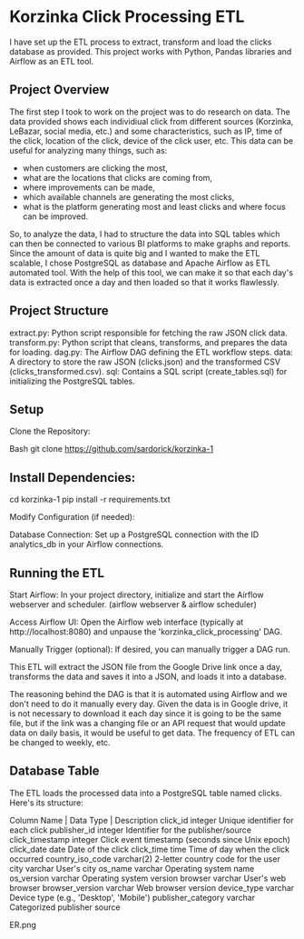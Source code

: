 # Korzinka Click Processing ETL

I have set up the ETL process to extract, transform and load the clicks database as provided. This project works with Python, Pandas libraries and Airflow as an ETL tool. 

## Project Overview

The first step I took to work on the project was to do research on data. The data provided shows each individiual click from different sources (Korzinka, LeBazar, social media, etc.) and some characteristics, such as IP, time of the click, location of the click, device of the click user, etc. This data can be useful for analyzing many things, such as:
- when customers are clicking the most, 
- what are the locations that clicks are coming from, 
- where improvements can be made, 
- which available channels are generating the most clicks,
- what is the platform generating most and least clicks and where focus can be improved.

So, to analyze the data, I had to structure the data into SQL tables which can then be connected to various BI platforms to make graphs and reports. Since the amount of data is quite big and I wanted to make the ETL scalable, I chose PostgreSQL as database and Apache Airflow as ETL automated tool. With the help of this tool, we can make it so that each day's data is extracted once a day and then loaded so that it works flawlessly.

## Project Structure

extract.py: Python script responsible for fetching the raw JSON click data.
transform.py: Python script that cleans, transforms, and prepares the data for loading.
dag.py: The Airflow DAG defining the ETL workflow steps.
data: A directory to store the raw JSON (clicks.json) and the transformed CSV (clicks_transformed.csv).
sql: Contains a SQL script (create_tables.sql) for initializing the PostgreSQL tables.

## Setup

Clone the Repository:

Bash
git clone https://github.com/sardorick/korzinka-1

## Install Dependencies:

cd korzinka-1
pip install -r requirements.txt 


Modify Configuration (if needed):

Database Connection: Set up a PostgreSQL connection with the ID analytics_db in your Airflow connections. 


## Running the ETL

Start Airflow: In your project directory, initialize and start the Airflow webserver and scheduler. (airflow webserver & airflow scheduler)

Access Airflow UI: Open the Airflow web interface (typically at http://localhost:8080) and unpause the 'korzinka_click_processing' DAG.

Manually Trigger (optional): If desired, you can manually trigger a DAG run.

This ETL will extract the JSON file from the Google Drive link once a day, transforms the data and saves it into a JSON, and loads it into a database.

The reasoning behind the DAG is that it is automated using Airflow and we don't need to do it manually every day. Given the data is in Google drive, it is not necessary to download it each day since it is going to be the same file, but if the link was a changing file or an API request that would update data on daily basis, it would be useful to get data. The frequency of ETL can be changed to weekly, etc.

## Database Table

The ETL loads the processed data into a PostgreSQL table named clicks. Here's its structure:

Column  Name | Data Type | Description
click_id	integer	Unique identifier for each click
publisher_id	integer	Identifier for the publisher/source
click_timestamp	integer	Click event timestamp (seconds since Unix epoch)
click_date	date	Date of the click
click_time	time	Time of day when the click occurred
country_iso_code	varchar(2)	2-letter country code for the user
city	varchar	User's city
os_name	varchar	Operating system name
os_version	varchar	Operating system version
browser	varchar	User's web browser
browser_version	varchar	Web browser version
device_type	varchar	Device type (e.g., 'Desktop', 'Mobile')
publisher_category	varchar	Categorized publisher source

<image>ER.png<image>